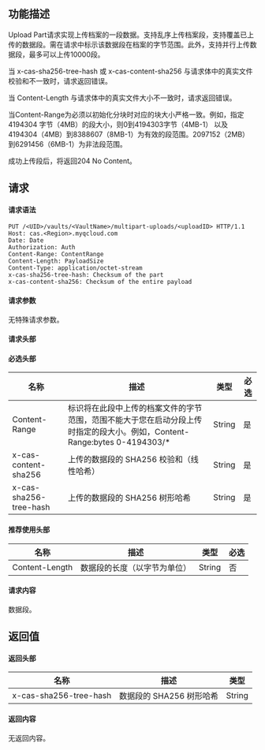 ## 功能描述

Upload Part请求实现上传档案的一段数据。支持乱序上传档案段，支持覆盖已上传的数据段。需在请求中标示该数据段在档案的字节范围。此外，支持并行上传数据段，最多可以上传10000段。

当 x-cas-sha256-tree-hash 或 x-cas-content-sha256 与请求体中的真实文件校验和不一致时，请求返回错误。

当 Content-Length 与请求体中的真实文件大小不一致时，请求返回错误。

当Content-Range为必须以初始化分块时对应的块大小严格一致。例如，指定4194304 字节（4MB）的段大小，则0到4194303字节（4MB-1） 以及4194304（4MB）到8388607（8MB-1）为有效的段范围。2097152（2MB） 到6291456（6MB-1）为非法段范围。

成功上传段后，将返回204 No Content。 

## 请求

#### 请求语法

```HTTP
PUT /<UID>/vaults/<VaultName>/multipart-uploads/<uploadID> HTTP/1.1
Host: cas.<Region>.myqcloud.com
Date: Date
Authorization: Auth
Content-Range: ContentRange
Content-Length: PayloadSize
Content-Type: application/octet-stream
x-cas-sha256-tree-hash: Checksum of the part
x-cas-content-sha256: Checksum of the entire payload
```

#### 请求参数

无特殊请求参数。

#### 请求头部

#### 必选头部

| 名称                     | 描述                                       | 类型     | 必选   |
| ---------------------- | ---------------------------------------- | ------ | ---- |
| Content-Range          | 标识将在此段中上传的档案文件的字节范围，范围不能大于您在启动分段上传时指定的段大小。例如，Content-Range:bytes 0-4194303/* | String | 是    |
| x-cas-content-sha256   | 上传的数据段的 SHA256 校验和（线性哈希）                 | String | 是    |
| x-cas-sha256-tree-hash | 上传的数据段的 SHA256 树形哈希                      | String | 是    |

#### 推荐使用头部

| 名称             | 描述            | 类型     | 必选   |
| -------------- | ------------- | ------ | ---- |
| Content-Length | 数据段的长度（以字节为单位） | String | 否    |

#### 请求内容

数据段。

## 返回值

#### 返回头部

| 名称                     | 描述               | 类型     |
| ---------------------- | ---------------- | ------ |
| x-cas-sha256-tree-hash | 数据段的 SHA256 树形哈希 | String |

#### 返回内容

无返回内容。

